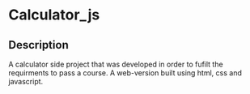 # Calculator_js
## Description
A calculator side project that was developed in order to fufilt the requirments to pass a course. A web-version built using html, css and javascript.
